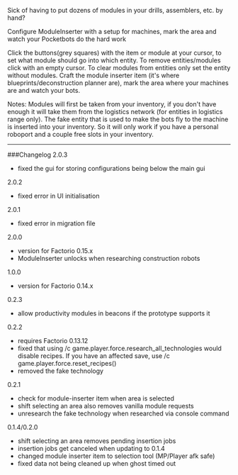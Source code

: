 Sick of having to put dozens of modules in your drills, assemblers, etc. by hand?

Configure ModuleInserter with a setup for machines, mark the area and watch your Pocketbots do the hard work

Click the buttons(grey squares) with the item or module at your cursor, to set what module should go into which entity. To remove entities/modules click with an empty cursor.
To clear modules from entities only set the entity without modules.
Craft the module inserter item (it's where blueprints/deconstruction planner are), mark the area where your machines are and watch your bots.

Notes:
    Modules will first be taken from your inventory, if you don't have enough it will take them from the logistics network (for entities in logistics range only). The fake entity that is used to make the bots fly to the machine is inserted into your inventory. So it will only work if you have a personal roboport and a couple free slots in your inventory.

***
###Changelog
2.0.3

 - fixed the gui for storing configurations being below the main gui 
 
2.0.2

 - fixed error in UI initialisation  
 
2.0.1

- fixed error in migration file

2.0.0

- version for Factorio 0.15.x
- ModuleInserter unlocks when researching construction robots

1.0.0

- version for Factorio 0.14.x

0.2.3

- allow productivity modules in beacons if the prototype supports it

0.2.2

- requires Factorio 0.13.12
- fixed that using /c game.player.force.research_all_technologies would disable recipes. If you have an affected save, use /c game.player.force.reset_recipes()
- removed the fake technology

0.2.1

- check for module-inserter item when area is selected
- shift selecting an area also removes vanilla module requests
- unresearch the fake technology when researched via console command

0.1.4/0.2.0

- shift selecting an area removes pending insertion jobs
- insertion jobs get canceled when updating to 0.1.4
- changed module inserter item to selection tool (MP/Player afk safe)
- fixed data not being cleaned up when ghost timed out